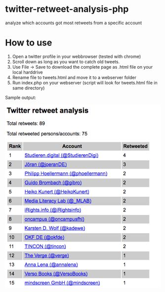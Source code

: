 # twitter-retweet-analysis-php
analyze which accounts got most retweets from a specific account

# How to use

1. Open a twitter profile in your webbrowser (tested with chrome)
2. Scroll down as long as you want to catch old tweets.
3. Use File -> Save to download the complete page as .html file on your local harddrive
4. Rename file to tweets.html and move it to a webserver folder
5. Run index.php on your webserver (script will look for tweets.html file in same directory)

Sample output:

![Image of sample output](/sample_output.png)
